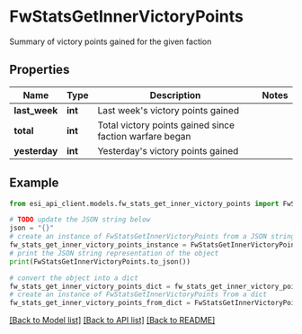 # FwStatsGetInnerVictoryPoints

Summary of victory points gained for the given faction

## Properties

Name | Type | Description | Notes
------------ | ------------- | ------------- | -------------
**last_week** | **int** | Last week&#39;s victory points gained | 
**total** | **int** | Total victory points gained since faction warfare began | 
**yesterday** | **int** | Yesterday&#39;s victory points gained | 

## Example

```python
from esi_api_client.models.fw_stats_get_inner_victory_points import FwStatsGetInnerVictoryPoints

# TODO update the JSON string below
json = "{}"
# create an instance of FwStatsGetInnerVictoryPoints from a JSON string
fw_stats_get_inner_victory_points_instance = FwStatsGetInnerVictoryPoints.from_json(json)
# print the JSON string representation of the object
print(FwStatsGetInnerVictoryPoints.to_json())

# convert the object into a dict
fw_stats_get_inner_victory_points_dict = fw_stats_get_inner_victory_points_instance.to_dict()
# create an instance of FwStatsGetInnerVictoryPoints from a dict
fw_stats_get_inner_victory_points_from_dict = FwStatsGetInnerVictoryPoints.from_dict(fw_stats_get_inner_victory_points_dict)
```
[[Back to Model list]](../README.md#documentation-for-models) [[Back to API list]](../README.md#documentation-for-api-endpoints) [[Back to README]](../README.md)


